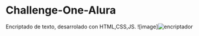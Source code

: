 # Challenge-One-Alura
Encriptado de texto, desarrolado con HTML,CSS,JS.
![image]![encriptador](https://user-images.githubusercontent.com/86537931/193953642-9c57308d-5527-453e-945d-e2051cf5b7d2.jpg)
